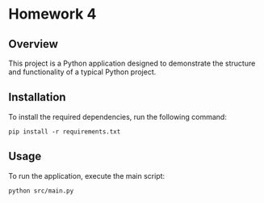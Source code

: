 # Homework 4

## Overview
This project is a Python application designed to demonstrate the structure and functionality of a typical Python project.

## Installation
To install the required dependencies, run the following command:

```
pip install -r requirements.txt
```

## Usage
To run the application, execute the main script:

```
python src/main.py